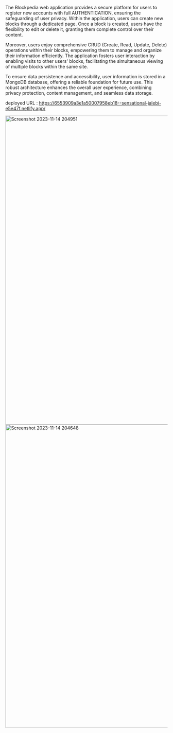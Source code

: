 The Blockpedia web application provides a secure platform for users to register new accounts with full AUTHENTICATION, ensuring the safeguarding of user privacy. Within the application, users can create new blocks through a dedicated page. Once a block is created, users have the flexibility to edit or delete it, granting them complete control over their content.

Moreover, users enjoy comprehensive CRUD (Create, Read, Update, Delete) operations within their blocks, empowering them to manage and organize their information efficiently. The application fosters user interaction by enabling visits to other users' blocks, facilitating the simultaneous viewing of multiple blocks within the same site.

To ensure data persistence and accessibility, user information is stored in a MongoDB database, offering a reliable foundation for future use. This robust architecture enhances the overall user experience, combining privacy protection, content management, and seamless data storage.

deployed URL : https://6553909a3e1a50007958eb18--sensational-jalebi-e5e47f.netlify.app/

<img width="960" alt="Screenshot 2023-11-14 204951" src="https://github.com/Bavithran97/Blog-app-Frontend/assets/133184385/6eff56d4-df7a-4da5-b15c-73a7f3b162e4">

<img width="943" alt="Screenshot 2023-11-14 204648" src="https://github.com/Bavithran97/Blog-app-Frontend/assets/133184385/61f6e93c-80ad-4007-918b-e444de350a75">
